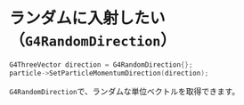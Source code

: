 # ランダムに入射したい（``G4RandomDirection``）

```cpp
G4ThreeVector direction = G4RandomDirection{};
particle->SetParticleMomentumDirection(direction);
```

``G4RandomDirection``で、ランダムな単位ベクトルを取得できます。
